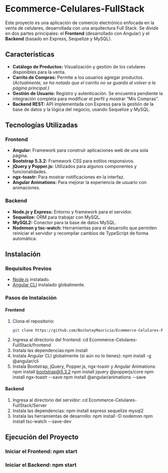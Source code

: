 # Ecommerce-Celulares-FullStack

Este proyecto es una aplicación de comercio electrónico enfocada en la venta de celulares, desarrollada con una arquitectura Full Stack. Se divide en dos partes principales: el **Frontend** (desarrollado con Angular) y el **Backend** (basado en Express, Sequelize y MySQL).

## Características

- **Catálogo de Productos:** Visualización y gestión de los celulares disponibles para la venta.
- **Carrito de Compras:** Permite a los usuarios agregar productos. *(Actualmente, se ha notado que el carrito no se guarda al volver a la página principal.)*
- **Gestión de Usuario:** Registro y autenticación. Se encuentra pendiente la integración completa para modificar el perfil y mostrar “Mis Compras”.
- **Backend REST:** API implementada con Express para la gestión de la base de datos y la lógica del negocio, usando Sequelize y MySQL.

## Tecnologías Utilizadas

### Frontend

- **Angular:** Framework para construir aplicaciones web de una sola página.
- **Bootstrap 5.3.2:** Framework CSS para estilos responsivos.
- **jQuery y Popper.js:** Utilizados para algunos componentes y funcionalidades.
- **ngx-toastr:** Para mostrar notificaciones en la interfaz.
- **Angular Animations:** Para mejorar la experiencia de usuario con animaciones.

### Backend

- **Node.js y Express:** Entorno y framework para el servidor.
- **Sequelize:** ORM para trabajar con MySQL.
- **MySQL2:** Conector para la base de datos MySQL.
- **Nodemon y tsc-watch:** Herramientas para el desarrollo que permiten reiniciar el servidor y recompilar cambios de TypeScript de forma automática.

## Instalación

### Requisitos Previos

- [Node.js](https://nodejs.org/) instalado.
- [Angular CLI](https://angular.io/cli) instalado globalmente.

### Pasos de Instalación

#### Frontend

1. Clona el repositorio:
   ```bash
   git clone https://github.com/BochatayMauricio/Ecommerce-Celulares-FullStack.git
2. Ingresa al directorio del frontend: cd Ecommerce-Celulares-FullStack/frontend
3. Instala las dependencias:npm install
4. Instala Angular CLI globalmente (si aún no lo tienes): npm install -g @angular/cli
5. Instala Bootstrap, jQuery, Popper.js, ngx-toastr y Angular Animations:
    npm install bootstrap@5.3.2
    npm install jquery @popperjs/core
    npm install ngx-toastr --save
    npm install @angular/animations --save
#### Backend
1. Ingresa al directorio del servidor: cd Ecommerce-Celulares-FullStack/Server
2. Instala las dependencias: npm install express sequelize mysql2
3. Instala las herramientas de desarrollo:
  npm install -D nodemon
  npm install tsc-watch --save-dev


## Ejecución del Proyecto
### Iniciar el Frontend: npm start

### Iniciar el Backend: npm start
